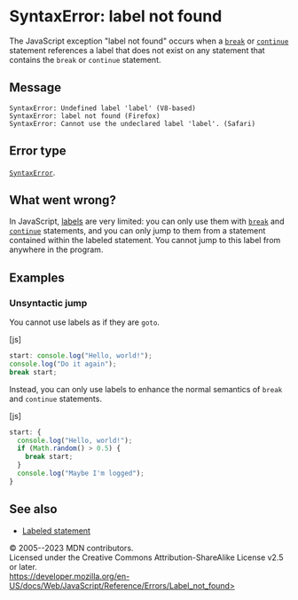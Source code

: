 SyntaxError: label not found
============================

 
The JavaScript exception \"label not found\" occurs when a
[`break`](../statements/break) or [`continue`](../statements/continue)
statement references a label that does not exist on any statement that
contains the `break` or `continue` statement.


 
Message
-------

 
```text
SyntaxError: Undefined label 'label' (V8-based)
SyntaxError: label not found (Firefox)
SyntaxError: Cannot use the undeclared label 'label'. (Safari)
```



 
Error type 
----------

 
[`SyntaxError`](../global_objects/syntaxerror).



 
What went wrong? 
----------------

 
In JavaScript, [labels](../statements/label) are very limited: you can
only use them with [`break`](../statements/break) and
[`continue`](../statements/continue) statements, and you can only jump
to them from a statement contained within the labeled statement. You
cannot jump to this label from anywhere in the program.



 
Examples
--------


 
### Unsyntactic jump 

 
You cannot use labels as if they are `goto`.

 
 
[js]


```js
start: console.log("Hello, world!");
console.log("Do it again");
break start;
```


Instead, you can only use labels to enhance the normal semantics of
`break` and `continue` statements.

 
 
[js]


```js
start: {
  console.log("Hello, world!");
  if (Math.random() > 0.5) {
    break start;
  }
  console.log("Maybe I'm logged");
}
```




 
See also 
--------

 
-   [Labeled statement](../statements/label)



 
© 2005--2023 MDN contributors.\
Licensed under the Creative Commons Attribution-ShareAlike License v2.5
or later.\
https://developer.mozilla.org/en-US/docs/Web/JavaScript/Reference/Errors/Label_not_found>

